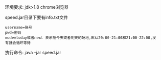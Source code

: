 环境要求:
jdk>1.8
chrome浏览器



speed.jar目录下要有info.txt文件

```
username=账号
pwd=密码
mode=today或者next 表示抢今天或者明天的场地,默认20:00-21:00和21:00-22:00,没有就会循环等待

```
执行命令: java -jar speed.jar